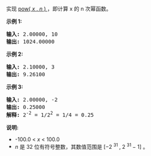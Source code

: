 <html>
 <body>
  <p>
   实现
   <a href="https://www.cplusplus.com/reference/valarray/pow/" target="_blank">
    pow(
    <em>
     x
    </em>
    ,
    <em>
     n
    </em>
    )
   </a>
   ，即计算 x 的 n 次幂函数。
  </p>
  <p>
   <strong>
    示例 1:
   </strong>
  </p>
  <pre><strong>输入:</strong> 2.00000, 10
<strong>输出:</strong> 1024.00000
</pre>
  <p>
   <strong>
    示例 2:
   </strong>
  </p>
  <pre><strong>输入:</strong> 2.10000, 3
<strong>输出:</strong> 9.26100
</pre>
  <p>
   <strong>
    示例 3:
   </strong>
  </p>
  <pre><strong>输入:</strong> 2.00000, -2
<strong>输出:</strong> 0.25000
<strong>解释:</strong> 2<sup>-2</sup> = 1/2<sup>2</sup> = 1/4 = 0.25</pre>
  <p>
   <strong>
    说明:
   </strong>
  </p>
  <ul>
   <li>
    -100.0 &lt;
    <em>
     x
    </em>
    &lt; 100.0
   </li>
   <li>
    <em>
     n
    </em>
    是 32 位有符号整数，其数值范围是 [−2
    <sup>
     31
    </sup>
    , 2
    <sup>
     31
    </sup>
    − 1] 。
   </li>
  </ul>
 </body>
</html>